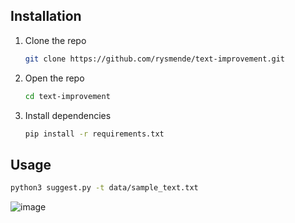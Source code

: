 ## Installation

1. Clone the repo
   ```sh
   git clone https://github.com/rysmende/text-improvement.git
   ```
2. Open the repo
   ```sh
   cd text-improvement
   ```
3. Install dependencies
   ```sh
   pip install -r requirements.txt
   ```


## Usage

   ```sh
   python3 suggest.py -t data/sample_text.txt
   ```

![image](https://github.com/rysmende/text-improvement/assets/44228198/04c9eba9-7759-4e7e-91f2-a6d91d01d5d3)

